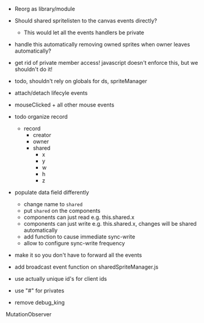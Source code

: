 - Reorg as library/module

- Should shared spritelisten to the canvas events directly?

  - This would let all the events handlers be private

- handle this automatically removing owned sprites when owner leaves automatically?
- get rid of private member access! javascript doesn't enforce this, but we shouldn't do it!

- todo, shouldn't rely on globals for ds, spriteManager

- attach/detach lifecyle events

- mouseClicked + all other mouse events

* todo organize record

  - record
    - creator
    - owner
    - shared
      - x
      - y
      - w
      - h
      - z

* populate data field differently

  - change name to `shared`
  - put `shared` on the components
  - components can just read e.g. this.shared.x
  - components can just write e.g. this.shared.x, changes will be shared automatically
  - add function to cause immediate sync-write
  - allow to configure sync-write frequency

* make it so you don't have to forward all the events

- add broadcast event function on sharedSpriteManager.js

- use actually unique id's for client ids

- use "#" for privates

- remove debug_king

MutationObserver
